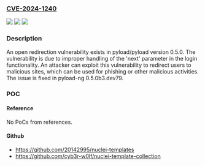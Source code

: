 ### [CVE-2024-1240](https://cve.mitre.org/cgi-bin/cvename.cgi?name=CVE-2024-1240)
![](https://img.shields.io/static/v1?label=Product&message=pyload%2Fpyload&color=blue)
![](https://img.shields.io/static/v1?label=Version&message=unspecified%3C%20pyload-ng%200.5.0b3.dev79%20&color=brighgreen)
![](https://img.shields.io/static/v1?label=Vulnerability&message=CWE-601%20URL%20Redirection%20to%20Untrusted%20Site&color=brighgreen)

### Description

An open redirection vulnerability exists in pyload/pyload version 0.5.0. The vulnerability is due to improper handling of the 'next' parameter in the login functionality. An attacker can exploit this vulnerability to redirect users to malicious sites, which can be used for phishing or other malicious activities. The issue is fixed in pyload-ng 0.5.0b3.dev79.

### POC

#### Reference
No PoCs from references.

#### Github
- https://github.com/20142995/nuclei-templates
- https://github.com/cyb3r-w0lf/nuclei-template-collection

